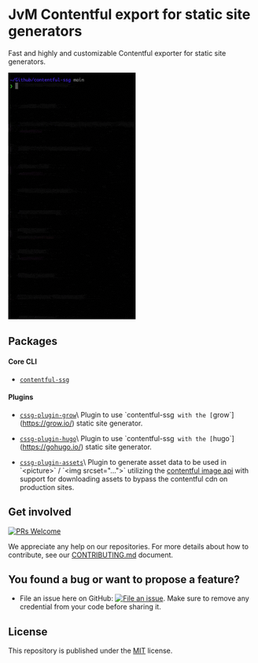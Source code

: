 # JvM Contentful export for static site generators

Fast and highly and customizable Contentful exporter for static site generators.

![gif](https://github.com/jungvonmatt/contentful-ssg/blob/main/demo.gif?raw=true)

## Packages

#### Core CLI 
- [`contentful-ssg`](packages/contentful-ssg)

#### Plugins

- [`cssg-plugin-grow`](packages/cssg-plugin-grow`)\
  Plugin to use `contentful-ssg` with the [`grow`](https://grow.io/) static site generator.

- [`cssg-plugin-hugo`](packages/cssg-plugin-hugo`)\
  Plugin to use `contentful-ssg` with the [`hugo`](https://gohugo.io/) static site generator.

- [`cssg-plugin-assets`](packages/cssg-plugin-assets`)\
  Plugin to generate asset data to be used in `<picture>` / `<img srcset="...">` utilizing the [contentful image api](https://www.contentful.com/developers/docs/references/images-api/) with support for downloading assets to bypass the contentful cdn on production sites.

## Get involved

[![PRs Welcome](https://img.shields.io/badge/PRs-welcome-brightgreen.svg?maxAge=31557600)](http://makeapullrequest.com)

We appreciate any help on our repositories. For more details about how to
contribute, see our [CONTRIBUTING.md](CONTRIBUTING.md)
document.

## You found a bug or want to propose a feature?

- File an issue here on GitHub: [![File an issue](https://img.shields.io/badge/-Create%20Issue-6cc644.svg?logo=github&maxAge=31557600)](https://github.com/jungvonmatt/contentful-ssg/issues/new). Make sure to remove any credential from your code before sharing it.

## License

This repository is published under the [MIT](LICENSE) license.
